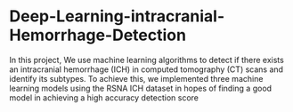 # Deep-Learning-intracranial-Hemorrhage-Detection
In this project, We use machine learning algorithms to detect if 
there exists an intracranial hemorrhage (ICH) in computed tomography 
(CT) scans and identify its subtypes. To achieve this, we implemented 
three machine learning models using the RSNA ICH dataset in hopes of 
finding a good model in achieving a high accuracy detection score
